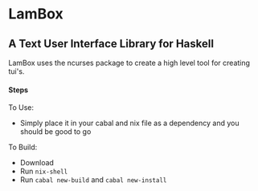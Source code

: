 # LamBox

## A Text User Interface Library for Haskell

LamBox uses the ncurses package to create a high level tool for creating tui's.

#### Steps

To Use:

- Simply place it in your cabal and nix file as a dependency and you should be good to go

To Build:

- Download
- Run `nix-shell`
- Run `cabal new-build` and `cabal new-install`
